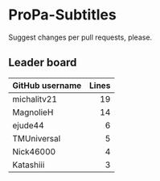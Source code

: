 # ProPa-Subtitles

Suggest changes per pull requests, please.

## Leader board

| GitHub username | Lines |
| :-- | --: |
| michalitv21 | 19 |
| MagnolieH | 14 |
| ejude44 | 6 |
| TMUniversal | 5 |
| Nick46000 | 4 |
| Katashiii | 3 |
